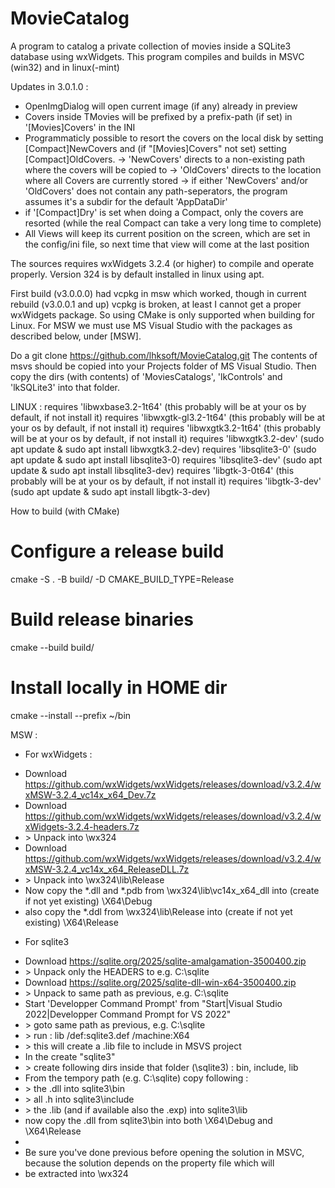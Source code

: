 # MovieCatalog
A program to catalog a private collection of movies inside a SQLite3 database using wxWidgets.
This program compiles and builds in MSVC (win32) and in linux(-mint)

Updates in 3.0.1.0 :
- OpenImgDialog will open current image (if any) already in preview
- Covers inside TMovies will be prefixed by a prefix-path (if set) in '[Movies]Covers' in the INI
- Programmaticly possible to resort the covers on the local disk by setting [Compact]NewCovers and (if "[Movies]Covers" not set) setting [Compact]OldCovers.
  -> 'NewCovers' directs to a non-existing path where the covers will be copied to
  -> 'OldCovers' directs to the location where all Covers are currently stored
  -> if either 'NewCovers' and/or 'OldCovers' does not contain any path-seperators, the program assumes it's a subdir for the default 'AppDataDir'
 - if '[Compact]Dry' is set when doing a Compact, only the covers are resorted (while the real Compact can take a very long time to complete)
- All Views will keep its current position on the screen, which are set in the config/ini file, so next time that view will come at the last position

The sources requires wxWidgets 3.2.4 (or higher) to compile and operate properly. Version 324 is by default installed in linux using apt.

First build (v3.0.0.0) had vcpkg in msw which worked, though in current rebuild (v3.0.0.1 and up) vcpkg is broken, at least I cannot get a proper wxWidgets package.
So using CMake is only supported when building for Linux.
For MSW we must use MS Visual Studio with the packages as described below, under [MSW].

Do a git clone https://github.com/lhksoft/MovieCatalog.git
The contents of msvs should be copied into your Projects folder of MS Visual Studio.
Then copy the dirs (with contents) of 'MoviesCatalogs', 'lkControls' and 'lkSQLite3' into that folder.

LINUX :
requires 'libwxbase3.2-1t64'    (this probably will be at your os by default, if not install it)
requires 'libwxgtk-gl3.2-1t64'  (this probably will be at your os by default, if not install it)
requires 'libwxgtk3.2-1t64'     (this probably will be at your os by default, if not install it)
requires 'libwxgtk3.2-dev'      (sudo apt update & sudo apt install libwxgtk3.2-dev)
requires 'libsqlite3-0'         (sudo apt update & sudo apt install libsqlite3-0)
requires 'libsqlite3-dev'       (sudo apt update & sudo apt install libsqlite3-dev)
requires 'libgtk-3-0t64'        (this probably will be at your os by default, if not install it)
requires 'libgtk-3-dev'         (sudo apt update & sudo apt install libgtk-3-dev)

How to build (with CMake)
# Configure a release build
cmake -S . -B build/ -D CMAKE_BUILD_TYPE=Release
# Build release binaries
cmake --build build/
# Install locally in HOME dir
cmake --install --prefix ~/bin


MSW :
* For wxWidgets :
- Download https://github.com/wxWidgets/wxWidgets/releases/download/v3.2.4/wxMSW-3.2.4_vc14x_x64_Dev.7z
- Download https://github.com/wxWidgets/wxWidgets/releases/download/v3.2.4/wxWidgets-3.2.4-headers.7z
- \> Unpack into <basefolder-of-MoviesCatalog>\wx324
- Download https://github.com/wxWidgets/wxWidgets/releases/download/v3.2.4/wxMSW-3.2.4_vc14x_x64_ReleaseDLL.7z
- \> Unpack into <basefolder-of-MoviesCatalog>\wx324\lib\Release
- Now copy the *.dll and *.pdb from <basefolder-of-MoviesCatalog>\wx324\lib\vc14x_x64_dll into (create if not yet existing) <basefolder-of-MoviesCatalog>\X64\Debug
- also copy the *.ddl from <basefolder-of-MoviesCatalog>\wx324\lib\Release  into (create if not yet existing) <basefolder-of-MoviesCatalog>\X64\Release
* For sqlite3
- Download https://sqlite.org/2025/sqlite-amalgamation-3500400.zip
- \> Unpack only the HEADERS to e.g. C:\sqlite
- Download https://sqlite.org/2025/sqlite-dll-win-x64-3500400.zip
- \> Unpack to same path as previous, e.g. C:\sqlite
- Start 'Developper Command Prompt' from "Start|Visual Studio 2022|Developper Command Prompt for VS 2022"
- \> goto same path as previous, e.g. C:\sqlite
- \> run : lib /def:sqlite3.def /machine:X64
-   \> this will create a .lib file to include in MSVS project
- In the <basefolder-of-MoviesCatalog> create "sqlite3"
- \> create following dirs inside that folder (<basefolder-of-MoviesCatalog>\sqlite3) : bin, include, lib
- From the tempory path (e.g. C:\sqlite) copy following :
- \> the .dll into sqlite3\bin
- \> all .h   into sqlite3\include
- \> the .lib (and if available also the .exp) into sqlite3\lib
- now copy the .dll from sqlite3\bin into both <basefolder-of-MoviesCatalog>\X64\Debug and <basefolder-of-MoviesCatalog>\X64\Release
-
- Be sure you've done previous before opening the solution in MSVC, because the solution depends on the property file which will 
- be extracted into <basefolder-of-MoviesCatalog>\wx324
